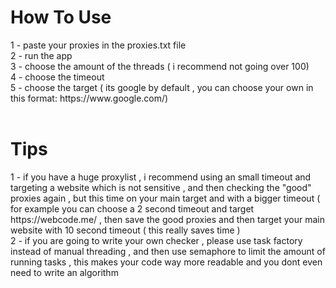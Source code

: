 <h1>How To Use</h1>
1 - paste your proxies in the proxies.txt file <br>
2 - run the app <br>
3 - choose the amount of the threads ( i recommend not going over 100) <br>
4 - choose the timeout <br>
5 - choose the target ( its google by default , you can choose your own in this format: https://www.google.com/) <br>
<br>
<h1>Tips</h1>
1 - if you have a huge proxylist , i recommend using an small timeout and targeting a website which is not sensitive , and then checking the "good" proxies again , but this time on your main target and with a bigger timeout ( for example you can choose a 2 second timeout and target https://webcode.me/ , then save the good proxies and then target your main website with 10 second timeout ( this really saves time )
<br>
2 - if you are going to write your own checker , please use task factory instead of manual threading , and then use semaphore to limit the amount of running tasks , this makes your code way more readable and you dont even need to write an algorithm
 

